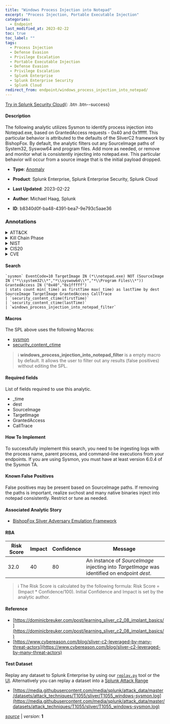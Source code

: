 ```yaml
---
title: "Windows Process Injection into Notepad"
excerpt: "Process Injection, Portable Executable Injection"
categories:
  - Endpoint
last_modified_at: 2023-02-22
toc: true
toc_label: ""
tags:
  - Process Injection
  - Defense Evasion
  - Privilege Escalation
  - Portable Executable Injection
  - Defense Evasion
  - Privilege Escalation
  - Splunk Enterprise
  - Splunk Enterprise Security
  - Splunk Cloud
redirect_from: endpoint/windows_process_injection_into_notepad/
---
```




[Try in Splunk Security Cloud](https://www.splunk.com/en_us/cyber-security.html){: .btn .btn--success}

#### Description

The following analytic utilizes Sysmon to identify process injection into Notepad.exe, based on GrantedAccess requests - 0x40 and 0x1fffff. This particular behavior is attributed to the defaults of the SliverC2 framework by BishopFox. By default, the analytic filters out any SourceImage paths of System32, Syswow64 and program files. Add more as needed, or remove and monitor what is consistently injecting into notepad.exe. This particular behavior will occur from a source image that is the initial payload dropped.

- **Type**: [Anomaly](https://github.com/splunk/security_content/wiki/Detection-Analytic-Types)
- **Product**: Splunk Enterprise, Splunk Enterprise Security, Splunk Cloud

- **Last Updated**: 2023-02-22
- **Author**: Michael Haag, Splunk
- **ID**: b8340d0f-ba48-4391-bea7-9e793c5aae36

### Annotations
<details>
  <summary>ATT&CK</summary>

<div markdown="1">

#### [ATT&CK](https://attack.mitre.org/)

| ID          | Technique   | Tactic         |
| ----------- | ----------- |--------------- |
| [T1055](https://attack.mitre.org/techniques/T1055/) | Process Injection | Defense Evasion, Privilege Escalation |

| [T1055.002](https://attack.mitre.org/techniques/T1055/002/) | Portable Executable Injection | Defense Evasion, Privilege Escalation |

</div>
</details>


<details>
  <summary>Kill Chain Phase</summary>

<div markdown="1">

* Exploitation


</div>
</details>


<details>
  <summary>NIST</summary>

<div markdown="1">

* DE.CM



</div>
</details>

<details>
  <summary>CIS20</summary>

<div markdown="1">

* CIS 3
* CIS 5
* CIS 16



</div>
</details>

<details>
  <summary>CVE</summary>

<div markdown="1">


</div>
</details>


#### Search

```
`sysmon` EventCode=10 TargetImage IN (*\\notepad.exe) NOT (SourceImage IN ("*\\system32\\*","*\\syswow64\\*","*\\Program Files\\*")) GrantedAccess IN ("0x40","0x1fffff") 
| stats count min(_time) as firstTime max(_time) as lastTime by dest SourceImage TargetImage GrantedAccess CallTrace 
| `security_content_ctime(firstTime)` 
| `security_content_ctime(lastTime)` 
| `windows_process_injection_into_notepad_filter`
```

#### Macros
The SPL above uses the following Macros:
* [sysmon](https://github.com/splunk/security_content/blob/develop/macros/sysmon.yml)
* [security_content_ctime](https://github.com/splunk/security_content/blob/develop/macros/security_content_ctime.yml)

> :information_source:
> **windows_process_injection_into_notepad_filter** is a empty macro by default. It allows the user to filter out any results (false positives) without editing the SPL.



#### Required fields
List of fields required to use this analytic.
* _time
* dest
* SourceImage
* TargetImage
* GrantedAccess
* CallTrace



#### How To Implement
To successfully implement this search, you need to be ingesting logs with the process name, parent process, and command-line executions from your endpoints. If you are using Sysmon, you must have at least version 6.0.4 of the Sysmon TA.
#### Known False Positives
False positives may be present based on SourceImage paths. If removing the paths is important, realize svchost and many native binaries inject into notepad consistently. Restrict or tune as needed.

#### Associated Analytic Story
* [BishopFox Sliver Adversary Emulation Framework](/stories/bishopfox_sliver_adversary_emulation_framework)




#### RBA

| Risk Score  | Impact      | Confidence   | Message      |
| ----------- | ----------- |--------------|--------------|
| 32.0 | 40 | 80 | An instance of $SourceImage$ injecting into $TargetImage$ was identified on endpoint $dest$. |


> :information_source:
> The Risk Score is calculated by the following formula: Risk Score = (Impact * Confidence/100). Initial Confidence and Impact is set by the analytic author.


#### Reference

* [https://dominicbreuker.com/post/learning_sliver_c2_08_implant_basics/](https://dominicbreuker.com/post/learning_sliver_c2_08_implant_basics/)
* [https://www.cybereason.com/blog/sliver-c2-leveraged-by-many-threat-actors](https://www.cybereason.com/blog/sliver-c2-leveraged-by-many-threat-actors)



#### Test Dataset
Replay any dataset to Splunk Enterprise by using our [`replay.py`](https://github.com/splunk/attack_data#using-replaypy) tool or the [UI](https://github.com/splunk/attack_data#using-ui).
Alternatively you can replay a dataset into a [Splunk Attack Range](https://github.com/splunk/attack_range#replay-dumps-into-attack-range-splunk-server)

* [https://media.githubusercontent.com/media/splunk/attack_data/master/datasets/attack_techniques/T1055/sliver/T1055_windows-sysmon.log](https://media.githubusercontent.com/media/splunk/attack_data/master/datasets/attack_techniques/T1055/sliver/T1055_windows-sysmon.log)



[*source*](https://github.com/splunk/security_content/tree/develop/detections/endpoint/windows_process_injection_into_notepad.yml) \| *version*: **1**